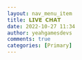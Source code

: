 ```yaml
---
layout: nav_menu_item
title: 𝗟𝗜𝗩𝗘 𝗖𝗛𝗔𝗧
date: 2022-10-27 11:34
author: yeahgamesdevs
comments: true
categories: [Primary]
---
```


